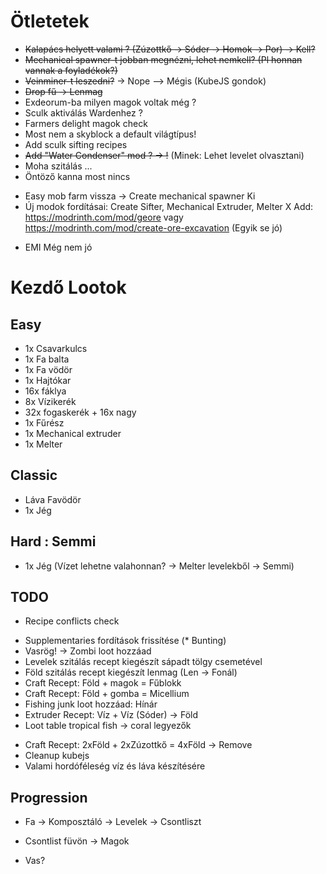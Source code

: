 # Ötletetek

- ~~Kalapács helyett valami ? (Zúzottkő -> Sóder -> Homok -> Por) -> Kell?~~
- ~~Mechanical spawner-t jobban megnézni, lehet nemkell? (Pl honnan vannak a foyladékok?)~~
- ~~Veinminer-t leszedni?~~ -> Nope --> Mégis (KubeJS gondok)
- ~~Drop fű -> Lenmag~~
- Exdeorum-ba milyen magok voltak még ?
- Sculk aktiválás Wardenhez ?
- Farmers delight magok check
- Most nem a skyblock a default világtípus!
- Add sculk sifting recipes
- ~~Add "Water Condenser" mod ? -> !~~ (Minek: Lehet levelet olvasztani)
- Moha szitálás ...
- Öntöző kanna most nincs
+ Easy mob farm vissza -> Create mechanical spawner Ki
+ Új modok fordításai: Create Sifter, Mechanical Extruder, Melter
X Add: https://modrinth.com/mod/geore vagy https://modrinth.com/mod/create-ore-excavation (Egyik se jó)
- EMI Még nem jó

# Kezdő Lootok

## Easy
 - 1x Csavarkulcs
 - 1x Fa balta
 - 1x Fa vödör
 - 1x Hajtókar
 - 16x fáklya
 - 8x Vízikerék
 - 32x fogaskerék + 16x nagy
 - 1x Fűrész
 - 1x Mechanical extruder
 - 1x Melter

## Classic
 - Láva Favödör
 - 1x Jég

## Hard : Semmi
  - 1x Jég (Vízet lehetne valahonnan? -> Melter levelekből -> Semmi)

## TODO
- Recipe conflicts check
+ Supplementaries fordítások frissítése (* Bunting)
+ Vasrög! -> Zombi loot hozzáad
+ Levelek szitálás recept kiegészít sápadt tölgy csemetével
+ Föld szitálás recept kiegészít lenmag (Len -> Fonál)
+ Craft Recept: Föld + magok = Fűblokk
+ Craft Recept: Föld + gomba = Micellium
+ Fishing junk loot hozzáad: Hínár
+ Extruder Recept: Víz + Víz (Sóder) -> Föld
+ Loot table tropical fish -> coral legyezők
- Craft Recept: 2xFöld + 2xZúzottkő = 4xFöld -> Remove
- Cleanup kubejs
- Valami hordóféleség víz és láva készítésére

## Progression
- Fa -> Komposztáló -> Levelek -> Csontliszt
- Csontlist füvön -> Magok

- Vas?
